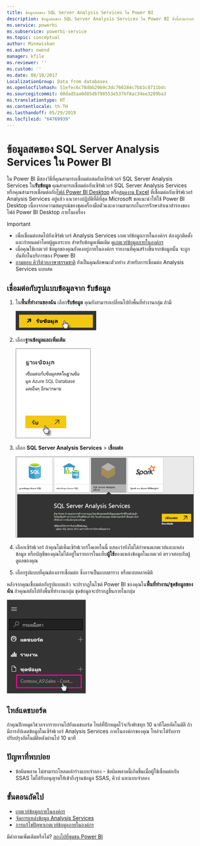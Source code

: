 ```yaml
---
title: ข้อมูลสดของ SQL Server Analysis Services ใน Power BI
description: ข้อมูลสดของ SQL Server Analysis Services ใน Power BI สิ่งนี้สามารถทำได้ผ่านแหล่งข้อมูล ที่ถูกกำหนดค่าสำหรับเกตเวย์เอ็นเตอร์ไพรส์
ms.service: powerbi
ms.subservice: powerbi-service
ms.topic: conceptual
author: Minewiskan
ms.author: owend
manager: kfile
ms.reviewer: ''
ms.custom: ''
ms.date: 08/10/2017
LocalizationGroup: Data from databases
ms.openlocfilehash: 51efec6c78dbb29b9c3dc760284c7bb3c8711bdc
ms.sourcegitcommit: 60dad5aa0d85db790553e537bf8ac34ee3289ba3
ms.translationtype: HT
ms.contentlocale: th-TH
ms.lasthandoff: 05/29/2019
ms.locfileid: "64769939"
---
```

# <a name="sql-server-analysis-services-live-data-in-power-bi"></a>ข้อมูลสดของ SQL Server Analysis Services ใน Power BI

ใน Power BI มีสองวิธีที่คุณสามารถเชื่อมต่อสดกับเซิร์ฟเวอร์ SQL Server Analysis Services ใน**รับข้อมูล** คุณสามารถเชื่อมต่อกับเซิร์ฟเวอร์ SQL Server Analysis Services หรือคุณสามารถเชื่อมต่อกับ[ไฟล์ Power BI Desktop](service-desktop-files.md) หรือ[สมุดงาน Excel](service-excel-workbook-files.md) ที่เชื่อมต่อกับเซิร์ฟเวอร์ Analysis Services อยู่แล้ว แนวทางปฏิบัติที่ดีที่สุด Microsoft ขอแนะนำให้ใช้ Power BI Desktop เนื่องจากความสมบูรณ์ของชุดเครื่องมือตัวและความสามารถในการรักษาสำเนาสำรองของไฟล์ Power BI Desktop ภายในเครื่อง

>[!IMPORTANT]
> * เพื่อเชื่อมต่อสดไปยังเซิร์ฟเวอร์ Analysis Services เกตเวย์ข้อมูลภายในองค์กร ต้องถูกติดตั้งและกำหนดค่าโดยผู้ดูแลระบบ สำหรับข้อมูลเพิ่มเติม ดู[เกตเวย์ข้อมูลภายในองค์กร](service-gateway-onprem.md)
> * เมื่อคุณใช้เกตเวย์ ข้อมูลของคุณยังคงอยู่ภายในองค์กร  รายงานที่คุณสร้างขึ้นจากข้อมูลนั้น จะถูกบันทึกในบริการของ Power BI 
> * [ถามตอบ คิวรีด้วยภาษาธรรมชาติ](service-q-and-a-direct-query.md) ยังเป็นคุณลักษณะตัวอย่าง สำหรับการเชื่อมต่อ Analysis Services แบบสด

## <a name="to-connect-to-a-model-from-get-data"></a>เชื่อมต่อกับรูปแบบข้อมูลจาก รับข้อมูล

1. ใน**พื้นที่ทำงานของฉัน** เลือก**รับข้อมูล** คุณยังสามารถเปลี่ยนไปยังพื้นที่ทำงานกลุ่ม ถ้ามี

   ![เชื่อมต่อเพื่อรับปุ่มข้อมูล](media/sql-server-analysis-services-tabular-data/connecttoas_getdatabutton.png)

2. เลือก**ฐานข้อมูลและเพิ่มเติม**

   ![เชื่อมต่อเพื่อรับข้อมูล 1](media/sql-server-analysis-services-tabular-data/connecttoas_getdata_1.png)

3. เลือก **SQL Server Analysis Services** > **เชื่อมต่อ**

   ![เชื่อมต่อเพื่อรับข้อมูล 2](media/sql-server-analysis-services-tabular-data/connecttoas_getdata_2.png)

4. เลือกเซิร์ฟเวอร์ ถ้าคุณไม่เห็นเซิร์ฟเวอร์ใดเลยในนี้ แสดงว่ายังไม่ได้กำหนดเกตเวย์และแหล่งข้อมูล หรือบัญชีของคุณไม่ได้อยู่ในรายการในแท็บ**ผู้ใช้**ของแหล่งข้อมูลในเกตเวย์ ตรวจสอบกับผู้ดูแลของคุณ

5. เลือกรูปแบบที่คุณต้องการเชื่อมต่อ ซึ่งอาจเป็นแบบตาราง หรือแบบหลายมิติ

หลังจากคุณเชื่อมต่อกับรูปแบบแล้ว จะปรากฏในไซต์ Power BI ของคุณใน**พื้นที่ทำงาน/ชุดข้อมูลของฉัน** ถ้าคุณสลับไปยังพื้นที่ทำงานกลุ่ม ชุดข้อมูลจะปรากฏขึ้นภายในกลุ่ม

![เชื่อมต่อกับชุดข้อมูล](media/sql-server-analysis-services-tabular-data/connecttoas_dataset_5.png)

## <a name="dashboard-tiles"></a>ไทล์แดชบอร์ด

ถ้าคุณปักหมุดวิชวลจากรายงานไปยังแดชบอร์ด ไทล์ที่ปักหมุดไว้จะรีเฟรชทุก 10 นาทีโดยอัตโนมัติ ถ้ามีการอัปเดตข้อมูลในเซิร์ฟเวอร์ Analysis Services ภายในองค์กรของคุณ ไทล์จะได้รับการปรับปรุงอัตโนมัติหลังผ่านไป 10 นาที

## <a name="common-issues"></a>ปัญหาที่พบบ่อย

* ข้อผิดพลาด ไม่สามารถโหลดเค้าร่างแบบจำลอง - ข้อผิดพลาดนี้เกิดขึ้นเมื่อผู้ใช้เชื่อมต่อกับ SSAS ไม่ได้รับอนุญาตให้เข้าถึงฐานข้อมูล SSAS, คิวบ์ และแบบจำลอง

## <a name="next-steps"></a>ขั้นตอนถัดไป

* [เกตเวย์ข้อมูลภายในองค์กร](service-gateway-onprem.md)  
* [จัดการแหล่งข้อมูล Analysis Services](service-gateway-enterprise-manage-ssas.md)  
* [การแก้ไขปัญหาเกตเวย์ข้อมูลภายในองค์กร](service-gateway-onprem-tshoot.md)  

มีคำถามเพิ่มเติมหรือไม่? [ลองไปที่ชุมชน Power BI](http://community.powerbi.com/)